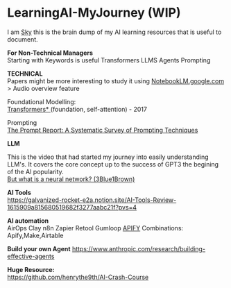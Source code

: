 # LearningAI-MyJourney (WIP)
I am <a href="https://www.linkedin.com/in/skychew/">Sky</a> this is the brain dump of my AI learning resources that is useful to document. 

**For Non-Technical Managers**</br>
Starting with Keywords is useful
Transformers
LLMS
Agents
Prompting

**TECHNICAL**</br>
Papers might be more interesting to study it using <a href="https://notebooklm.google"> NotebookLM.google.com</a> > Audio overview feature

Foundational Modelling:</br>
<a href="https://arxiv.org/pdf/1706.03762"> Transformers* </a> (foundation, self-attention) - 2017

Prompting<br>
<a href="https://arxiv.org/pdf/2406.06608">The Prompt Report: A Systematic Survey of Prompting Techniques</a>


**LLM**

This is the video that had started my journey into easily understanding LLM's. It covers the core concept up to the success of GPT3 the begining of the AI popularity.</br>
<a href="https://www.youtube.com/watch?v=aircAruvnKk&list=PLZHQObOWTQDNU6R1_67000Dx_ZCJB-3pi"> But what is a neural network? (3Blue1Brown)</a>


**AI Tools**</br>
https://galvanized-rocket-e2a.notion.site/AI-Tools-Review-1615909a815680519682f3277aabc21f?pvs=4

**AI automation**</br>
AirOps
Clay
n8n
Zapier
Retool
Gumloop
[APIFY](https://apify.com/)
Combinations:
Apify,Make,Airtable

**Build your own Agent**
https://www.anthropic.com/research/building-effective-agents

**Huge Resource:**</br>
https://github.com/henrythe9th/AI-Crash-Course

